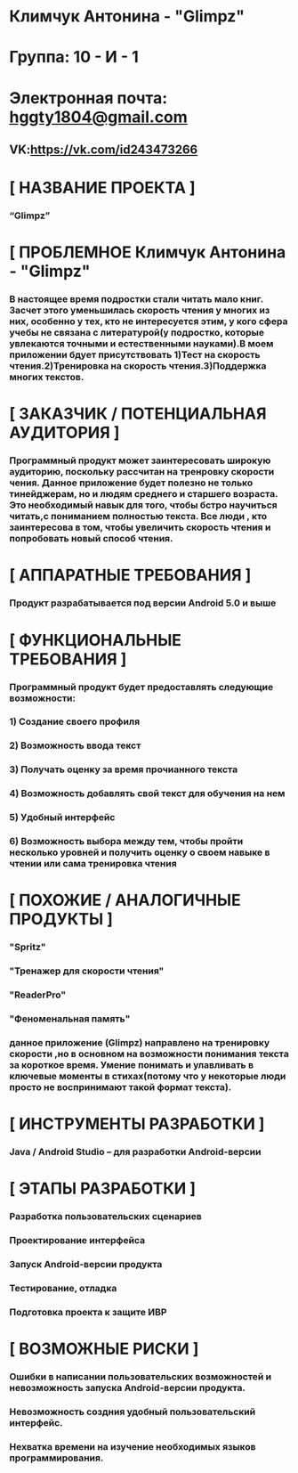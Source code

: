 # Климчук Антонина - "Glimpz"


# Группа: 10 - И - 1


# Электронная почта: hggty1804@gmail.com


## VK:https://vk.com/id243473266


# [ НАЗВАНИЕ ПРОЕКТА ]


### “Glimpz”


# [ ПРОБЛЕМНОЕ Климчук Антонина - "Glimpz"


### В настоящее время подростки стали читать мало книг. Засчет этого уменьшилась скорость чтения у многих из них, особенно у тех, кто не интересуется этим, у кого сфера учебы не связана с литературой(у подростко, которые увлекаются точными и естественными науками).В моем приложении бдует присутствовать 1)Тест на скорость чтения.2)Тренировка на скорость чтения.3)Поддержка многих текстов.


# [ ЗАКАЗЧИК / ПОТЕНЦИАЛЬНАЯ АУДИТОРИЯ ]


### Программный продукт может заинтересовать широкую аудиторию, поскольку рассчитан на тренровку скорости чения. Данное приложение будет полезно не только тинейджерам, но и людям среднего и старшего возраста. Это необходимый навык для того, чтобы бстро научиться читать,с пониманием полностью текста. Все люди , кто заинтересова в том, чтобы увеличить скорость чтения и попробовать новый способ чтения.


# [ АППАРАТНЫЕ ТРЕБОВАНИЯ ]


### Продукт разрабатывается под версии Android 5.0 и выше


# [ ФУНКЦИОНАЛЬНЫЕ ТРЕБОВАНИЯ ]


### Программный продукт будет предоставлять следующие возможности:


### 1) Создание своего профиля


### 2) Возможность ввода текст


### 3) Получать оценку за время прочианного текста


### 4) Возможность добавлять свой текст для обучения на нем


### 5) Удобный интерфейс


### 6) Возможность выбора между тем, чтобы пройти несколько уровней и получить оценку о своем навыке в чтении или сама тренировка чтения



# [ ПОХОЖИЕ / АНАЛОГИЧНЫЕ ПРОДУКТЫ ]


### "Spritz"


### "Тренажер для скорости чтения"


### "ReaderPro"


### "Феноменальная память"


### данное приложение (Glimpz) направлено на тренировку скорости ,но в основном на возможности понимания текста за короткое время. Умение понимать и улавливать в ключевые моменты в  стихах(потому что у некоторые люди просто не воспринимают такой формат текста).


# [ ИНСТРУМЕНТЫ РАЗРАБОТКИ ]


### Java / Android Studio – для разработки Android-версии


# [ ЭТАПЫ РАЗРАБОТКИ ]


### Разработка пользовательских сценариев


### Проектирование интерфейса


### Запуск Android-версии продукта


### Тестирование, отладка


### Подготовка проекта к защите ИВР


# [ ВОЗМОЖНЫЕ РИСКИ ]


### Ошибки в написании пользовательских возможностей и невозможность запуска Android-версии продукта.


### Невозможность создния удобный пользовательский интерфейс.


### Нехватка времени на изучение необходимых языков программирования.
